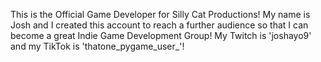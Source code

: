 This is the Official Game Developer for Silly Cat Productions! My name is Josh and I created this account to reach a further audience so that I can become a great Indie Game Development Group! My Twitch is 'joshayo9' and my TikTok is 'thatone_pygame_user_'!
